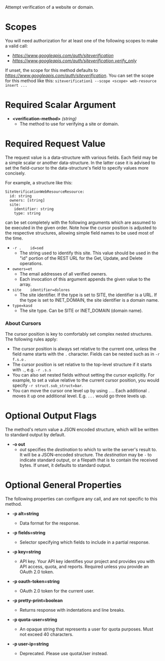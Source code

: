 Attempt verification of a website or domain.
# Scopes

You will need authorization for at least one of the following scopes to make a valid call:

* *https://www.googleapis.com/auth/siteverification*
* *https://www.googleapis.com/auth/siteverification.verify_only*

If unset, the scope for this method defaults to *https://www.googleapis.com/auth/siteverification*.
You can set the scope for this method like this: `siteverification1 --scope <scope> web-resource insert ...`
# Required Scalar Argument
* **&lt;verification-method&gt;** *(string)*
    - The method to use for verifying a site or domain.
# Required Request Value

The request value is a data-structure with various fields. Each field may be a simple scalar or another data-structure.
In the latter case it is advised to set the field-cursor to the data-structure's field to specify values more concisely.

For example, a structure like this:
```
SiteVerificationWebResourceResource:
  id: string
  owners: [string]
  site:
    identifier: string
    type: string

```

can be set completely with the following arguments which are assumed to be executed in the given order. Note how the cursor position is adjusted to the respective structures, allowing simple field names to be used most of the time.

* `-r .    id=sed`
    - The string used to identify this site. This value should be used in the &#34;id&#34; portion of the REST URL for the Get, Update, and Delete operations.
* `owners=et`
    - The email addresses of all verified owners.
    - Each invocation of this argument appends the given value to the array.
* `site    identifier=dolores`
    - The site identifier. If the type is set to SITE, the identifier is a URL. If the type is set to INET_DOMAIN, the site identifier is a domain name.
* `type=kasd`
    - The site type. Can be SITE or INET_DOMAIN (domain name).



### About Cursors

The cursor position is key to comfortably set complex nested structures. The following rules apply:

* The cursor position is always set relative to the current one, unless the field name starts with the `.` character. Fields can be nested such as in `-r f.s.o` .
* The cursor position is set relative to the top-level structure if it starts with `.`, e.g. `-r .s.s`
* You can also set nested fields without setting the cursor explicitly. For example, to set a value relative to the current cursor position, you would specify `-r struct.sub_struct=bar`.
* You can move the cursor one level up by using `..`. Each additional `.` moves it up one additional level. E.g. `...` would go three levels up.


# Optional Output Flags

The method's return value a JSON encoded structure, which will be written to standard output by default.

* **-o out**
    - *out* specifies the *destination* to which to write the server's result to.
      It will be a JSON-encoded structure.
      The *destination* may be `-` to indicate standard output, or a filepath that is to contain the received bytes.
      If unset, it defaults to standard output.
# Optional General Properties

The following properties can configure any call, and are not specific to this method.

* **-p alt=string**
    - Data format for the response.

* **-p fields=string**
    - Selector specifying which fields to include in a partial response.

* **-p key=string**
    - API key. Your API key identifies your project and provides you with API access, quota, and reports. Required unless you provide an OAuth 2.0 token.

* **-p oauth-token=string**
    - OAuth 2.0 token for the current user.

* **-p pretty-print=boolean**
    - Returns response with indentations and line breaks.

* **-p quota-user=string**
    - An opaque string that represents a user for quota purposes. Must not exceed 40 characters.

* **-p user-ip=string**
    - Deprecated. Please use quotaUser instead.
